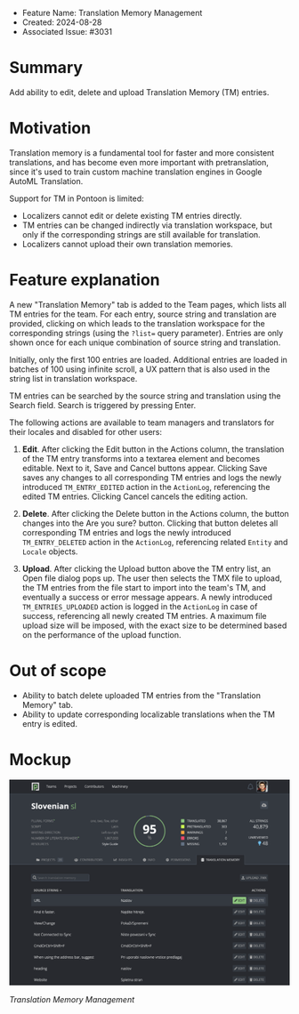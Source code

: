 - Feature Name: Translation Memory Management
- Created: 2024-08-28
- Associated Issue: #3031

# Summary

Add ability to edit, delete and upload Translation Memory (TM) entries.

# Motivation

Translation memory is a fundamental tool for faster and more consistent translations, and has become even more important with pretranslation, since it's used to train custom machine translation engines in Google AutoML Translation.

Support for TM in Pontoon is limited:
* Localizers cannot edit or delete existing TM entries directly.
* TM entries can be changed indirectly via translation workspace, but only if the corresponding strings are still available for translation.
* Localizers cannot upload their own translation memories.

# Feature explanation

A new "Translation Memory" tab is added to the Team pages, which lists all TM entries for the team. For each entry, source string and translation are provided, clicking on which leads to the translation workspace for the corresponding strings (using the `?list=` query parameter). Entries are only shown once for each unique combination of source string and translation.

Initially, only the first 100 entries are loaded. Additional entries are loaded in batches of 100 using infinite scroll, a UX pattern that is also used in the string list in translation workspace.

TM entries can be searched by the source string and translation using the Search field. Search is triggered by pressing Enter.

The following actions are available to team managers and translators for their locales and disabled for other users:

1. **Edit**. After clicking the Edit button in the Actions column, the translation of the TM entry transforms into a textarea element and becomes editable. Next to it, Save and Cancel buttons appear. Clicking Save saves any changes to all corresponding TM entries and logs the newly introduced `TM_ENTRY_EDITED` action in the `ActionLog`, referencing the edited TM entries. Clicking Cancel cancels the editing action.

1. **Delete**. After clicking the Delete button in the Actions column, the button changes into the Are you sure? button. Clicking that button deletes all corresponding TM entries and logs the newly introduced `TM_ENTRY_DELETED` action in the `ActionLog`, referencing related `Entity` and `Locale` objects.

1. **Upload**. After clicking the Upload button above the TM entry list, an Open file dialog pops up. The user then selects the TMX file to upload, the TM entries from the file start to import into the team's TM, and eventually a success or error message appears. A newly introduced `TM_ENTRIES_UPLOADED` action is logged in the `ActionLog` in case of success, referencing all newly created TM entries. A maximum file upload size will be imposed, with the exact size to be determined based on the performance of the upload function.

# Out of scope

* Ability to batch delete uploaded TM entries from the "Translation Memory" tab.
* Ability to update corresponding localizable translations when the TM entry is edited.

# Mockup

![](0121/translation-memory-management.png)

*Translation Memory Management*
